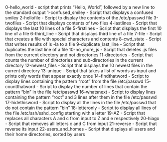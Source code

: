 0-hello_world - script that prints “Hello, World”, followed by a new line to the standard output
1-confused_smiley - Script that displays a confused smiley
2-hellofile - Script to display the contents of the /etc/passwd file
3-twofiles - Script that displays contents of two files
4-lastlines - Script that displays the last 10 lines of a file
5-firstlines - Script that displays the first 10 line of a file
6-third_line - Script that displays third line of a file
7-file - Script that creates a file with special characters and contents
8-cwd_state - Script that writes results of ls -la to a file
9-duplicate_last_line - Script that duplicates the last line of a file
10-no_more_js - Script that deletes .js files from the current directory and not directories
11-directories - Script that counts the number of directories and sub-directories in the current directory
12-newest_files - Script that displays the 10 newest files in the current directory
13-unique - Script that takes a list of words as input and prints only words that appear exactly once
14-findthatword - Script to display lines containing the pattern “root” from the file /etc/passwd
15-countthatword - Script to display the number of lines that contain the pattern “bin” in the file /etc/passwd
16-whatsnext - Script to display lines containing the pattern “root” and 3 lines after them in the file /etc/passwd
17-hidethisword - Script to display all the lines in the file /etc/passwd that do not contain the pattern “bin”
18-letteronly - Script to display all lines of the file /etc/ssh/sshd_config starting with a letter
19-AZ - Script that replaces all characters A and c from input to Z and e respectively
20-hiago - Script that removes all letters c and C from input
21-reverse - Script that reverse its input
22-users_and_homes - Script that displays all users and their home directories, sorted by users
